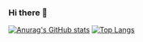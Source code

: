 ### Hi there 👋
[![Anurag's GitHub stats](https://github-readme-stats.vercel.app/api?username=nhatdote&theme=radical)](https://github.com/anuraghazra/github-readme-stats)
[![Top Langs](https://github-readme-stats.vercel.app/api/top-langs/?username=nhatdote)](https://github.com/anuraghazra/github-readme-stats)
